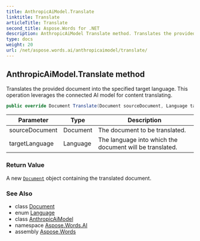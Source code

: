```yaml
---
title: AnthropicAiModel.Translate
linktitle: Translate
articleTitle: Translate
second_title: Aspose.Words for .NET
description: AnthropicAiModel Translate method. Translates the provided document into the specified target language. This operation leverages the connected AI model for content translating.
type: docs
weight: 20
url: /net/aspose.words.ai/anthropicaimodel/translate/
---
```

## AnthropicAiModel.Translate method

Translates the provided document into the specified target language. This operation leverages the connected AI model for content translating.

```csharp
public override Document Translate(Document sourceDocument, Language targetLanguage)
```

| Parameter | Type | Description |
| --- | --- | --- |
| sourceDocument | Document | The document to be translated. |
| targetLanguage | Language | The language into which the document will be translated. |

### Return Value

A new [`Document`](../../../aspose.words/document/) object containing the translated document.

### See Also

* class [Document](../../../aspose.words/document/)
* enum [Language](../../language/)
* class [AnthropicAiModel](../)
* namespace [Aspose.Words.AI](../../../aspose.words.ai/)
* assembly [Aspose.Words](../../../)
